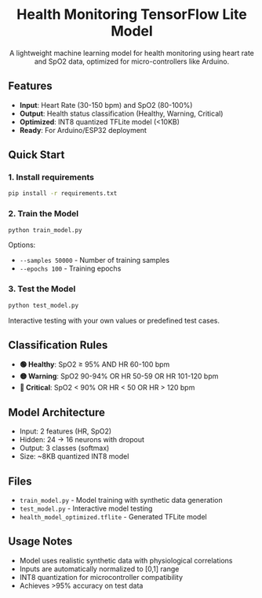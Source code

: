 <div align="center">

# Health Monitoring TensorFlow Lite Model

A lightweight machine learning model for health monitoring using heart rate and SpO2 data, optimized for micro-controllers like Arduino.

</div>

## Features

- **Input**: Heart Rate (30-150 bpm) and SpO2 (80-100%)
- **Output**: Health status classification (Healthy, Warning, Critical)
- **Optimized**: INT8 quantized TFLite model (<10KB)
- **Ready**: For Arduino/ESP32 deployment

## Quick Start

### 1. Install requirements

```bash
pip install -r requirements.txt
```

### 2. Train the Model

```bash
python train_model.py
```

Options:

- `--samples 50000` - Number of training samples
- `--epochs 100` - Training epochs

### 3. Test the Model

```bash
python test_model.py
```

Interactive testing with your own values or predefined test cases.

## Classification Rules

- **🟢 Healthy**: SpO2 ≥ 95% AND HR 60-100 bpm
- **🟡 Warning**: SpO2 90-94% OR HR 50-59 OR HR 101-120 bpm
- **🔴 Critical**: SpO2 < 90% OR HR < 50 OR HR > 120 bpm

## Model Architecture

- Input: 2 features (HR, SpO2)
- Hidden: 24 → 16 neurons with dropout
- Output: 3 classes (softmax)
- Size: ~8KB quantized INT8 model

## Files

- `train_model.py` - Model training with synthetic data generation
- `test_model.py` - Interactive model testing
- `health_model_optimized.tflite` - Generated TFLite model

## Usage Notes

- Model uses realistic synthetic data with physiological correlations
- Inputs are automatically normalized to [0,1] range
- INT8 quantization for microcontroller compatibility
- Achieves >95% accuracy on test data
